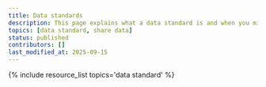 ```yaml
---
title: Data standards
description: This page explains what a data standard is and when you might use one. It links to How To Guide pages for the most widely used data standards in the paleo data community, and also links to external resources with additional information.
topics: [data standard, share data]
status: published
contributors: []
last_modified_at: 2025-09-15
---
```


{% include resource_list topics='data standard' %}

